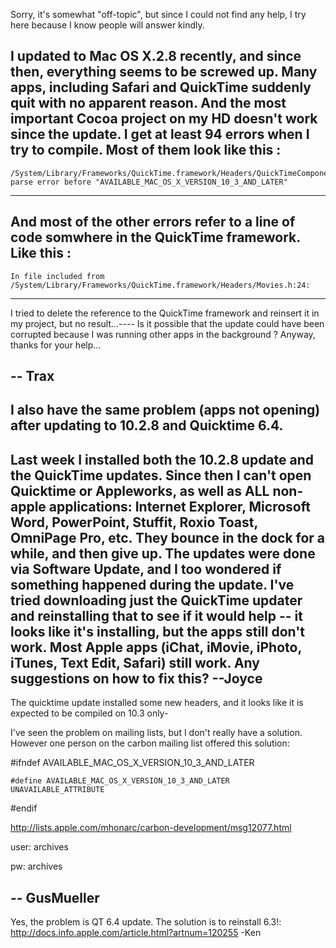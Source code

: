 Sorry, it's somewhat "off-topic", but since I could not find any help, I try here because I know people will answer kindly.

I updated to Mac OS X.2.8 recently, and since then, everything seems to be screwed up. Many apps, including Safari and QuickTime suddenly quit with no apparent reason. And the most important Cocoa project on my HD doesn't work since the update. I get at least 94 errors when I try to compile. Most of them look like this :
----
    /System/Library/Frameworks/QuickTime.framework/Headers/QuickTimeComponents.h:6168: parse error before "AVAILABLE_MAC_OS_X_VERSION_10_3_AND_LATER"
----
And most of the other errors refer to a line of code somwhere in the QuickTime framework. Like this :
----
    In file included from /System/Library/Frameworks/QuickTime.framework/Headers/Movies.h:24:
----
I tried to delete the reference to the QuickTime framework and reinsert it in my project, but no result...----
Is it possible that the update could have been corrupted because I was running other apps in the background ?
Anyway, thanks for your help...

-- Trax
----
I also have the same problem (apps not opening) after updating to 10.2.8 and Quicktime 6.4.
----
Last week I installed both the 10.2.8 update and the QuickTime updates. Since then I can't open Quicktime or Appleworks, as well as ALL non-apple applications: Internet Explorer, Microsoft Word, PowerPoint, Stuffit, Roxio Toast, OmniPage Pro, etc. They bounce in the dock for a while, and then give up. The updates were done via Software Update, and I too wondered if something happened during the update. I've tried downloading just the QuickTime updater and reinstalling that to see if it would help -- it looks like it's installing, but the apps still don't work. Most Apple apps (iChat, iMovie, iPhoto, iTunes, Text Edit, Safari) still work. Any suggestions on how to fix this?
--Joyce
----
The quicktime update installed some new headers, and it looks like it is expected to be compiled on 10.3 only-

I've seen the problem on mailing lists, but I don't really have a solution.  However one person on the carbon mailing list offered this solution:

#ifndef AVAILABLE_MAC_OS_X_VERSION_10_3_AND_LATER

    #define AVAILABLE_MAC_OS_X_VERSION_10_3_AND_LATER UNAVAILABLE_ATTRIBUTE

#endif

http://lists.apple.com/mhonarc/carbon-development/msg12077.html

user: archives

pw: archives

-- GusMueller
----
Yes, the problem is QT 6.4 update.  The solution is to reinstall 6.3!:
http://docs.info.apple.com/article.html?artnum=120255
-Ken
